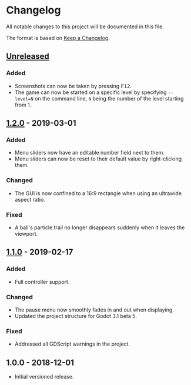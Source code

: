 # Changelog

All notable changes to this project will be documented in this file.

The format is based on [Keep a Changelog](http://keepachangelog.com/en/1.0.0/).

## [Unreleased]

### Added

- Screenshots can now be taken by pressing <kbd>F12</kbd>.
- The game can now be started on a specific level by specifying `--level=N`
  on the command line, `N` being the number of the level starting from 1.

## [1.2.0] - 2019-03-01

### Added

- Menu sliders now have an editable number field next to them.
- Menu sliders can now be reset to their default value by right-clicking them.

### Changed

- The GUI is now confined to a 16:9 rectangle when using an ultrawide
  aspect ratio.

### Fixed

- A ball's particle trail no longer disappears suddenly when it leaves
  the viewport.

## [1.1.0] - 2019-02-17

### Added

- Full controller support.

### Changed

- The pause menu now smoothly fades in and out when displaying.
- Updated the project structure for Godot 3.1 beta 5.

### Fixed

- Addressed all GDScript warnings in the project.

## 1.0.0 - 2018-12-01

- Initial versioned release.

[Unreleased]: https://github.com/Calinou/escape-space/compare/v1.2.0...HEAD
[1.2.0]: https://github.com/Calinou/escape-space/compare/v1.1.0...v1.2.0
[1.1.0]: https://github.com/Calinou/escape-space/compare/v1.0.0...v1.1.0

